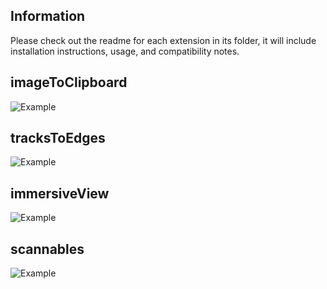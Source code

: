 ## Information
Please check out the readme for each extension in its folder, it will include installation instructions, usage, and compatibility notes.

## imageToClipboard
![Example](imageToClipboard/example.png)
## tracksToEdges
![Example](tracksToEdges/example.png)
## immersiveView
![Example](immersiveView/example.png)
## scannables
![Example](scannables/example.png)
